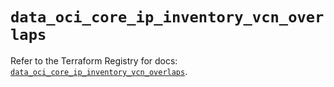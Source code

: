 # `data_oci_core_ip_inventory_vcn_overlaps`

Refer to the Terraform Registry for docs: [`data_oci_core_ip_inventory_vcn_overlaps`](https://registry.terraform.io/providers/oracle/oci/6.18.0/docs/data-sources/core_ip_inventory_vcn_overlaps).
